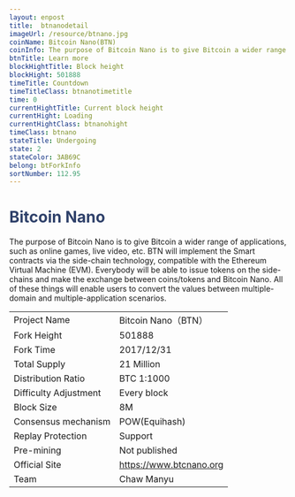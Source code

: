 ```yaml
---
layout: enpost
title:  btnanodetail
imageUrl: /resource/btnano.jpg
coinName: Bitcoin Nano(BTN)
coinInfo: The purpose of Bitcoin Nano is to give Bitcoin a wider range of applications, such as online games, live video, etc.
btnTitle: Learn more
blockHightTitle: Block height
blockHight: 501888
timeTitle: Countdown
timeTitleClass: btnanotimetitle
time: 0
currentHightTitle: Current block height
currentHight: Loading
currentHightClass: btnanohight
timeClass: btnano
stateTitle: Undergoing
state: 2
stateColor: 3AB69C
belong: btForkInfo
sortNumber: 112.95
---
```

<h1 style="color: #2F416A">Bitcoin Nano</h1>
<p>The purpose of Bitcoin Nano is to give Bitcoin a wider range of applications, such as online games, live video, etc. BTN will implement the Smart contracts via the side-chain technology, compatible with the Ethereum Virtual Machine (EVM). Everybody will be able to issue tokens on the side-chains and make the exchange between coins/tokens and Bitcoin Nano. All of these things will enable users to convert the values between multiple-domain and multiple-application scenarios.
</p>
<table class="center">
  <tbody>
    <tr>
        <td class="tablehalf">Project Name</td>
        <td class="tablehalf">Bitcoin Nano（BTN）</td>
    </tr>
    <tr>
        <td>Fork Height</td>
        <td>501888</td>
    </tr>
    <tr>
        <td>Fork Time</td>
        <td>2017/12/31</td>
    </tr>
    <tr>
        <td>Total Supply</td>
        <td>21 Million</td>
    </tr>
    <tr>
        <td>Distribution Ratio</td>
        <td>BTC 1:1000</td>
    </tr>
    <tr>
        <td>Difficulty Adjustment</td>
        <td>Every block</td>
    </tr>
    <tr>
        <td>Block Size</td>
        <td>8M</td>
    </tr>
    <tr>
        <td>Consensus mechanism</td>
        <td>POW(Equihash)</td>
    </tr>
    <tr>
        <td>Replay Protection</td>
        <td>Support</td>
    </tr>
    <tr>
        <td>Pre-mining</td>
        <td>Not published</td>
    </tr>
    <tr>
        <td>Official Site</td>
        <td><a href="https://www.btcnano.org/" target="_blank">https://www.btcnano.org</a></td>
    </tr>
    <tr>
        <td>Team</td>
        <td>Chaw Manyu</td>
    </tr>
  </tbody>
</table>